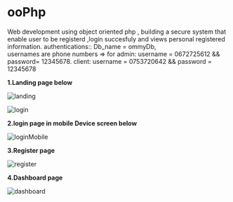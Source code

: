 # ooPhp
Web development using object oriented php , building a secure system that enable user to be registerd ,login succesfuly and views personal registered information.
authentications:: Db_name = ommyDb,   
usernames are phone numbers
=>  for admin:  username = 0672725612 && password= 12345678.
client: username = 0753720642 && password = 12345678

**1.Landing page below**

![landing](https://github.com/yehoo-webmaster/SecureLoginPHP-with-Sweet-alert/assets/102858370/262cea9f-17cf-48f7-b6b6-1f2092309069)

 


![login](https://github.com/yehoo-webmaster/SecureLoginPHP-with-Sweet-alert/assets/102858370/2f67070b-a16e-4ec8-b039-41034a11c25d)    


**2.login page in mobile Device screen below**

![loginMobile](https://github.com/yehoo-webmaster/SecureLoginPHP-with-Sweet-alert/assets/102858370/22c21fc4-b6b7-474b-8cf4-74b1e8646947)


**3.Register page**

![register](https://github.com/yehoo-webmaster/SecureLoginPHP-with-Sweet-alert/assets/102858370/2bb77136-a3e3-4376-a90d-a18355d75a60)


**4.Dashboard page**

![dashboard](https://github.com/yehoo-webmaster/SecureLoginPHP-with-Sweet-alert/assets/102858370/bf2737df-2419-427c-8486-3975a27ca84c)



